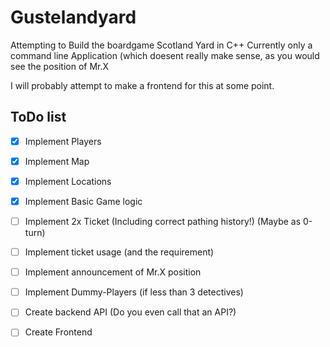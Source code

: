 # Gustelandyard
Attempting to Build the boardgame Scotland Yard in C++
Currently only a command line Application (which doesent really make sense, as you would see the position of Mr.X

I will probably attempt to make a frontend for this at some point.

## ToDo list
- [x] Implement Players
- [x] Implement Map
- [x] Implement Locations
- [x] Implement Basic Game logic
- [ ] Implement 2x Ticket (Including correct pathing history!) (Maybe as 0-turn)
- [ ] Implement ticket usage (and the requirement)
- [ ] Implement announcement of Mr.X position
- [ ] Implement Dummy-Players (if less than 3 detectives)
- [ ] Create backend API (Do you even call that an API?)
- [ ] Create Frontend

